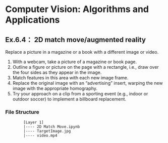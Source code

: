 # Computer Vision: Algorithms and Applications
## Ex.6.4： 2D match move/augmented reality 
Replace a picture in a magazine or a book with a different image or video.
1. With a webcam, take a picture of a magazine or book page.
1. Outline a figure or picture on the page with a rectangle, i.e., draw over the four sides as they appear in the image.
1. Match features in this area with each new image frame.
1. Replace the original image with an “advertising” insert, warping the new image with the appropriate homography.
1. Try your approach on a clip from a sporting event (e.g., indoor or outdoor soccer) to implement a billboard replacement.

### File Structure
```
        [Layer 1]
        |---- 2D Match Move.ipynb
        |---- TargetImage.jpg
        |---- video.mp4
```
